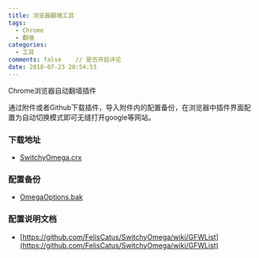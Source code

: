 ```yaml
---
title: 浏览器翻墙工具
tags:
  - Chrome
  - 翻墙
categories:
  - 工具
comments: false    // 是否开启评论
date: 2018-07-23 20:54:53
---
```

Chrome浏览器自动翻墙插件

通过附件或者Github下载插件，导入附件内的配置备份，在浏览器中插件界面配置为自动切换模式即可无缝打开google等网站。

###  下载地址


- [SwitchyOmega.crx](https://github.com/FelisCatus/SwitchyOmega/releases)


### 配置备份

- [OmegaOptions.bak]()

### 配置说明文档

- [https://github.com/FelisCatus/SwitchyOmega/wiki/GFWList](https://github.com/FelisCatus/SwitchyOmega/wiki/GFWList)

